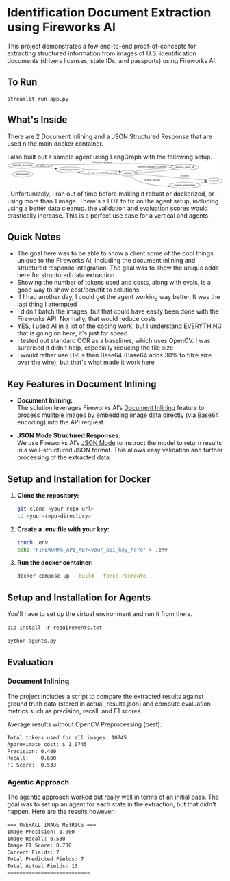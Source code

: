 # Identification Document Extraction using Fireworks AI

This project demonstrates a few end-to-end proof-of-concepts for extracting structured information from images of U.S. identification documents (drivers licenses, state IDs, and passports) using Fireworks AI.

## To Run
```
streamlit run app.py
```

## What's Inside
There are 2 Document Inlining and a JSON Structured Response that are used n the main docker container.

I also built out a sample agent using LangGraph with the following setup.
![worflow](workflow.png). Unfortunately, I ran out of time before making it robust or dockerized, or using more than 1 image. There's a LOT to fix on the agent setup, including using a better data cleanup. the validation and evaluation scores would drastically increase. This is a perfect use case for a vertical and agents.

## Quick Notes
- The goal here was to be able to show a client some of the cool things unique to the Fireworks AI, including the document inlining and structured response integration. The goal was to show the unique adds here for structured data extraction.
- Showing the number of tokens used and costs, along with evals, is a good way to show cost/benefit to solutions
- If I had another day, I could get the agent working way better. It was the last thing I attempted
- I didn't batch the images, but that could have easily been done with the Fireworks API. Normally, that would reduce costs.
- YES, I used AI in a lot of the coding work, but I understand EVERYTHING that is going on here, it's just for speed
- I tested out standard OCR as a baselines, which uses OpenCV. I was surprised it didn't help, especially reducing the file size
- I would rather use URLs than Base64 (Base64 adds 30% to filze size over the wire), but that's what made it work here

## Key Features in Document Inlining

- **Document Inlining:**  
  The solution leverages Fireworks AI’s [Document Inlining](https://docs.fireworks.ai/firesearch/inline-multimodal) feature to process mulitple images by embedding image data directly (via Base64 encoding) into the API request.

- **JSON Mode Structured Responses:**  
  We use Fireworks AI’s [JSON Mode](https://docs.fireworks.ai/structured-responses/structured-response-formatting) to instruct the model to return results in a well-structured JSON format. This allows easy validation and further processing of the extracted data.

## Setup and Installation for Docker

1. **Clone the repository:**

   ```bash
   git clone <your-repo-url>
   cd <your-repo-directory>
    ```
2. **Create a .env file with your key:**

    ```bash
    touch .env
    echo "FIREWORKS_API_KEY=your_api_key_here" > .env
    ```

3. **Run the docker container:**

    ```bash
    docker compose up --build --force-recreate
    ```

## Setup and Installation for Agents

You'll have to set up the virtual environment and run it from there.

`pip install -r requirements.txt`

`python agents.py`

## Evaluation

### Document Inlining
The project includes a script to compare the extracted results against ground truth data (stored in actual_results.json) and compute evaluation metrics such as precision, recall, and F1 scores.

Average results without OpenCV Preprocessing (best):
```
Total tokens used for all images: 10745
Approximate cost: $ 1.0745
Precision: 0.480
Recall:    0.600
F1 Score:  0.533
```
### Agentic Approach
The agentic approach worked out really well in terms of an initial pass. The goal was to set up an agent for each state in the extraction, but that didn't happen. Here are the results however:
```
=== OVERALL IMAGE METRICS ===
Image Precision: 1.000
Image Recall: 0.538
Image F1 Score: 0.700
Correct Fields: 7
Total Predicted Fields: 7
Total Actual Fields: 13
===========================
```

